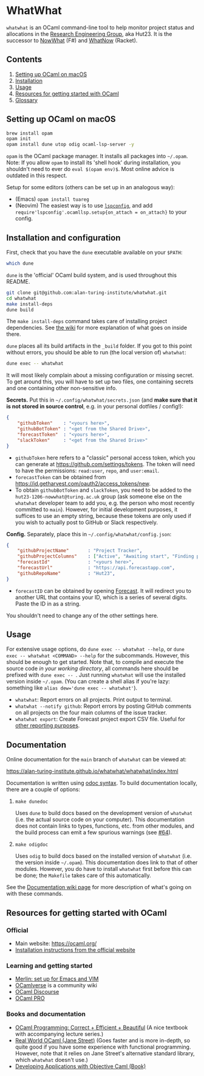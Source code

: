 # WhatWhat

`whatwhat` is an OCaml command-line tool to help monitor project status and allocations in the [Research Engineering Group](https://www.turing.ac.uk/research-engineering), aka Hut23.
It is the successor to [NowWhat](https://github.com/alan-turing-institute/nowwhat) (F#) and [WhatNow](https://github.com/alan-turing-institute/whatnow) (Racket).

## Contents

1. [Setting up OCaml on macOS](#setting-up-ocaml-on-macos)
1. [Installation](#installation)
1. [Usage](#-usage)
1. [Resources for getting started with OCaml](#4-resources-for-getting-started-with-ocaml)
1. [Glossary](#5-glossary)

## Setting up OCaml on macOS

```sh
brew install opam
opam init
opam install dune utop odig ocaml-lsp-server -y
```

`opam` is the OCaml package manager.
It installs all packages into `~/.opam`.
Note: If you allow `opam` to install its 'shell hook' during installation, you shouldn't need to ever do `eval $(opam env)$`.
Most online advice is outdated in this respect.

Setup for some editors (others can be set up in an analogous way):

 - (Emacs) `opam install tuareg`
 - (Neovim) The easiest way is to use
   [`lspconfig`](https://github.com/neovim/nvim-lspconfig), and add
   `require'lspconfig'.ocamllsp.setup{on_attach = on_attach}` to your config.

## Installation and configuration

First, check that you have the `dune` executable available on your `$PATH`:

```sh
which dune
```

`dune` is the 'official' OCaml build system, and is used throughout this README.

```sh
git clone git@github.com:alan-turing-institute/whatwhat.git
cd whatwhat
make install-deps
dune build
```

The `make install-deps` command takes care of installing project dependencies.
See [the wiki]( https://github.com/alan-turing-institute/whatwhat/wiki/Installing-dependencies) for more explanation of what goes on inside there.

`dune` places all its build artifacts in the `_build` folder.
If you got to this point without errors, you should be able to run (the local version of) `whatwhat`:

```sh
dune exec -- whatwhat
```

It will most likely complain about a missing configuration or missing secret.
To get around this, you will have to set up two files, one containing secrets and one containing other non-sensitive info.

**Secrets.** Put this in `~/.config/whatwhat/secrets.json` (and **make sure that it is not stored in source control**, e.g. in your personal dotfiles / config!):

```json
{
    "githubToken"    : "<yours here>",
    "githubBotToken" : "<get from the Shared Drive>",
    "forecastToken"  : "<yours here>",
    "slackToken"     : "<get from the Shared Drive>"
}
```

 - `githubToken` here refers to a "classic" personal access token, which you can generate at https://github.com/settings/tokens.
   The token will need to have the permissions: `read:user`, `repo`, and `user:email`.
 - `forecastToken` can be obtained from https://id.getharvest.com/oauth2/access_tokens/new.
 - To obtain `githubBotToken` and `slackToken`, you need to be added to the `hut23-1206-nowwhat@turing.ac.uk` group
   (ask someone else on the `whatwhat` developer team to add you, e.g. the person who most recently committed to `main`).
   However, for initial development purposes, it suffices to use an empty string, because these tokens are only used if you wish to actually post to GitHub or Slack respectively.

**Config.** Separately, place this in `~/.config/whatwhat/config.json`:

```json
{
    "githubProjectName"       : "Project Tracker",
    "githubProjectColumns"    : ["Active", "Awaiting start", "Finding people", "Awaiting go/no-go"],
    "forecastId"              : "<yours here>",
    "forecastUrl"             : "https://api.forecastapp.com",
    "githubRepoName"          : "Hut23",
}
```

 - `forecastID` can be obtained by opening [Forecast](https://forecastapp.com).
   It will redirect you to another URL that contains your ID, which is a series of several digits.
   Paste the ID in as a string.

You shouldn't need to change any of the other settings here.

## Usage

For extensive usage options, do `dune exec -- whatwhat --help`, or `dune exec -- whatwhat <COMMAND> --help` for the subcommands.
However, this should be enough to get started.
Note that, to compile and execute the source code *in your working directory*, all commands here should be prefixed with `dune exec -- `.
Just running `whatwhat` will use the installed version inside `~/.opam`.
(You can create a shell alias if you're lazy: something like `alias dew='dune exec -- whatwhat'`).

 - `whatwhat`: Report errors on all projects. Print output to terminal.
 - `whatwhat --notify github`: Report errors by posting GitHub comments on all projects on the four main columns of the issue tracker.
 - `whatwhat export`: Create Forecast project export CSV file. Useful for [other reporting purposes](https://github.com/alan-turing-institute/Hut23/issues/1354).

## Documentation

Online documentation for the `main` branch of `whatwhat` can be viewed at:

https://alan-turing-institute.github.io/whatwhat/whatwhat/index.html

Documentation is written using [odoc syntax](https://ocaml.github.io/odoc/).
To build documentation locally, there are a couple of options:
1. `make dunedoc`

   Uses `dune` to build docs based on the development version of `whatwhat` (i.e. the actual source code on your computer).
   This documentation does not contain links to types, functions, etc. from other modules, and the build process can emit a few spurious warnings
   (see [#64](https://github.com/alan-turing-institute/whatwhat/issues/64)).

2. `make odigdoc`

   Uses `odig` to build docs based on the installed version of `whatwhat` (i.e. the version inside `~/.opam`).
   This documentation does link to that of other modules.
   However, you do have to install `whatwhat` first before this can be done; the `Makefile` takes care of this automatically.

See the [Documentation wiki page](https://github.com/alan-turing-institute/whatwhat/wiki/Documentation) for more description of what's going on with these commands.

## Resources for getting started with OCaml

### Official

- Main website: https://ocaml.org/
- [Installation instructions from the official website](https://ocaml.org/docs/up-and-running)

### Learning and getting started

- [Merlin: set up for Emacs and VIM](https://ocaml.github.io/merlin/)
- [OCamlverse](https://ocamlverse.github.io/) is a community wiki
- [OCaml Discourse](https://discuss.ocaml.org/)
- [OCaml PRO](https://ocamlpro.com/)

### Books and documentation

- [OCaml Programming: Correct + Efficient +
  Beautiful](https://cs3110.github.io/textbook/cover.html) (A nice textbook
  with accompanying lecture series.)
- [Real World OCaml (Jane Street)](https://dev.realworldocaml.org/index.html)
  (Goes faster and is more in-depth, so quite good if you have some experience
  with functional programming. However, note that it relies on Jane Street's
  alternative standard library, which `whatwhat` doesn't use.)
- [Developing Applications with Objective Caml
  (Book)](https://caml.inria.fr/pub/docs/oreilly-book/html/index.html)
